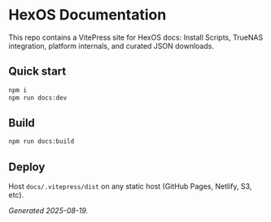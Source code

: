 # HexOS Documentation

This repo contains a VitePress site for HexOS docs: Install Scripts, TrueNAS integration, platform internals, and curated JSON downloads.

## Quick start
```bash
npm i
npm run docs:dev
```

## Build
```bash
npm run docs:build
```

## Deploy
Host `docs/.vitepress/dist` on any static host (GitHub Pages, Netlify, S3, etc).

*Generated 2025-08-19.*
